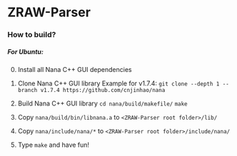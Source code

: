 # ZRAW-Parser

### How to build?

##### For Ubuntu:

0. Install all Nana C++ GUI dependencies

1. Clone Nana C++ GUI library
Example for v1.7.4: `git clone --depth 1 --branch v1.7.4 https://github.com/cnjinhao/nana`

2. Build Nana C++ GUI library
`cd nana/build/makefile/`
`make`

3. Copy `nana/build/bin/libnana.a` to `<ZRAW-Parser root folder>/lib/`

4. Copy `nana/include/nana/*` to `<ZRAW-Parser root folder>/include/nana/`

5. Type `make` and have fun!
